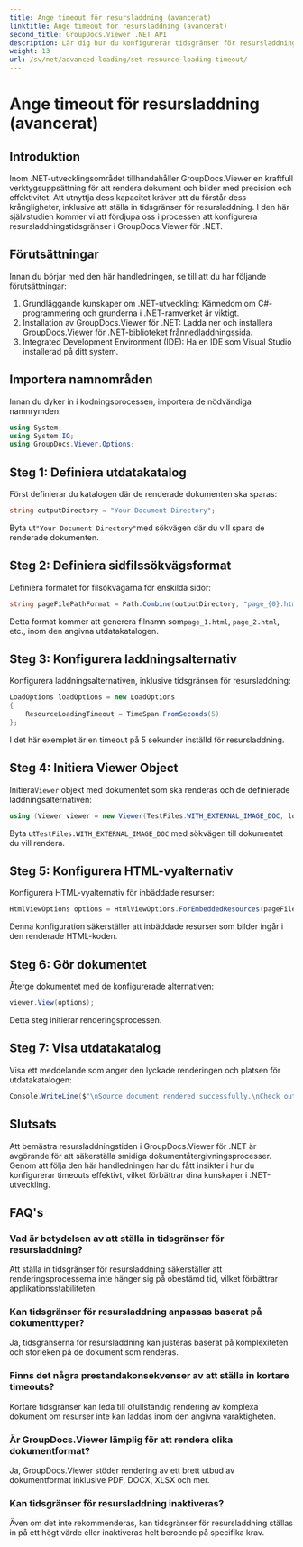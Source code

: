 ```yaml
---
title: Ange timeout för resursladdning (avancerat)
linktitle: Ange timeout för resursladdning (avancerat)
second_title: GroupDocs.Viewer .NET API
description: Lär dig hur du konfigurerar tidsgränser för resursladdning i GroupDocs.Viewer för .NET effektivt. Masterdokumentåtergivning med precision och stabilitet.
weight: 13
url: /sv/net/advanced-loading/set-resource-loading-timeout/
---
```


# Ange timeout för resursladdning (avancerat)

## Introduktion
Inom .NET-utvecklingsområdet tillhandahåller GroupDocs.Viewer en kraftfull verktygsuppsättning för att rendera dokument och bilder med precision och effektivitet. Att utnyttja dess kapacitet kräver att du förstår dess krångligheter, inklusive att ställa in tidsgränser för resursladdning. I den här självstudien kommer vi att fördjupa oss i processen att konfigurera resursladdningstidsgränser i GroupDocs.Viewer för .NET.
## Förutsättningar
Innan du börjar med den här handledningen, se till att du har följande förutsättningar:
1. Grundläggande kunskaper om .NET-utveckling: Kännedom om C#-programmering och grunderna i .NET-ramverket är viktigt.
2.  Installation av GroupDocs.Viewer för .NET: Ladda ner och installera GroupDocs.Viewer för .NET-biblioteket från[nedladdningssida](https://releases.groupdocs.com/viewer/net/).
3. Integrated Development Environment (IDE): Ha en IDE som Visual Studio installerad på ditt system.

## Importera namnområden
Innan du dyker in i kodningsprocessen, importera de nödvändiga namnrymden:
```csharp
using System;
using System.IO;
using GroupDocs.Viewer.Options;
```

## Steg 1: Definiera utdatakatalog
Först definierar du katalogen där de renderade dokumenten ska sparas:
```csharp
string outputDirectory = "Your Document Directory";
```
 Byta ut`"Your Document Directory"`med sökvägen där du vill spara de renderade dokumenten.
## Steg 2: Definiera sidfilssökvägsformat
Definiera formatet för filsökvägarna för enskilda sidor:
```csharp
string pageFilePathFormat = Path.Combine(outputDirectory, "page_{0}.html");
```
 Detta format kommer att generera filnamn som`page_1.html`, `page_2.html`, etc., inom den angivna utdatakatalogen.
## Steg 3: Konfigurera laddningsalternativ
Konfigurera laddningsalternativen, inklusive tidsgränsen för resursladdning:
```csharp
LoadOptions loadOptions = new LoadOptions
{
    ResourceLoadingTimeout = TimeSpan.FromSeconds(5)
};
```
I det här exemplet är en timeout på 5 sekunder inställd för resursladdning.
## Steg 4: Initiera Viewer Object
 Initiera`Viewer` objekt med dokumentet som ska renderas och de definierade laddningsalternativen:
```csharp
using (Viewer viewer = new Viewer(TestFiles.WITH_EXTERNAL_IMAGE_DOC, loadOptions))
```
 Byta ut`TestFiles.WITH_EXTERNAL_IMAGE_DOC` med sökvägen till dokumentet du vill rendera.
## Steg 5: Konfigurera HTML-vyalternativ
Konfigurera HTML-vyalternativ för inbäddade resurser:
```csharp
HtmlViewOptions options = HtmlViewOptions.ForEmbeddedResources(pageFilePathFormat);
```
Denna konfiguration säkerställer att inbäddade resurser som bilder ingår i den renderade HTML-koden.
## Steg 6: Gör dokumentet
Återge dokumentet med de konfigurerade alternativen:
```csharp
viewer.View(options);
```
Detta steg initierar renderingsprocessen.
## Steg 7: Visa utdatakatalog
Visa ett meddelande som anger den lyckade renderingen och platsen för utdatakatalogen:
```csharp
Console.WriteLine($"\nSource document rendered successfully.\nCheck output in {outputDirectory}.");
```

## Slutsats
Att bemästra resursladdningstiden i GroupDocs.Viewer för .NET är avgörande för att säkerställa smidiga dokumentåtergivningsprocesser. Genom att följa den här handledningen har du fått insikter i hur du konfigurerar timeouts effektivt, vilket förbättrar dina kunskaper i .NET-utveckling.
## FAQ's
### Vad är betydelsen av att ställa in tidsgränser för resursladdning?
Att ställa in tidsgränser för resursladdning säkerställer att renderingsprocesserna inte hänger sig på obestämd tid, vilket förbättrar applikationsstabiliteten.
### Kan tidsgränser för resursladdning anpassas baserat på dokumenttyper?
Ja, tidsgränserna för resursladdning kan justeras baserat på komplexiteten och storleken på de dokument som renderas.
### Finns det några prestandakonsekvenser av att ställa in kortare timeouts?
Kortare tidsgränser kan leda till ofullständig rendering av komplexa dokument om resurser inte kan laddas inom den angivna varaktigheten.
### Är GroupDocs.Viewer lämplig för att rendera olika dokumentformat?
Ja, GroupDocs.Viewer stöder rendering av ett brett utbud av dokumentformat inklusive PDF, DOCX, XLSX och mer.
### Kan tidsgränser för resursladdning inaktiveras?
Även om det inte rekommenderas, kan tidsgränser för resursladdning ställas in på ett högt värde eller inaktiveras helt beroende på specifika krav.